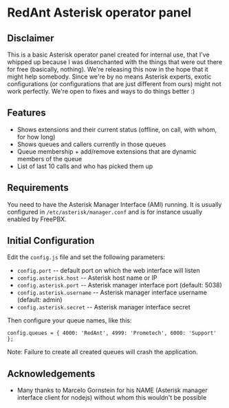 RedAnt Asterisk operator panel
==============================

Disclaimer
----------

This is a basic Asterisk operator panel created for internal use, that I've whipped up because I was disenchanted with the things that were out there for free (basically, nothing). We're releasing this now in the hope that it might help somebody.
Since we're by no means Asterisk experts, exotic configurations (or configurations that are just different from ours) might not work perfectly. We're open to fixes and ways to do things better :)

Features
--------

* Shows extensions and their current status (offline, on call, with whom, for how long)
* Shows queues and callers currently in those queues
* Queue membership + add/remove extensions that are dynamic members of the queue
* List of last 10 calls and who has picked them up

Requirements
------------

You need to have the Asterisk Manager Interface (AMI) running. It is usually configured in `/etc/asterisk/manager.conf` and is for instance usually enabled by FreePBX.

Initial Configuration
---------------------

Edit the `config.js` file and set the following parameters:

- `config.port` -- default port on which the web interface will listen
- `config.asterisk.host` -- Asterisk host name or IP
- `config.asterisk.port` -- Asterisk manager interface port (default: 5038)
- `config.asterisk.username` -- Asterisk manager interface username (default: admin)
- `config.asterisk.secret` -- Asterisk manager interface secret

Then configure your queue names, like this:

`config.queues = { 4000: 'RedAnt', 4999: 'Prometech', 6000: 'Support' };`

Note: Failure to create all created queues will crash the application.

Acknowledgements
----------------

* Many thanks to Marcelo Gornstein for his NAME (Asterisk manager interface client for nodejs) without whom this wouldn't be possible
